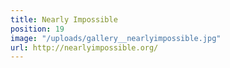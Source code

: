```yaml
---
title: Nearly Impossible
position: 19
image: "/uploads/gallery__nearlyimpossible.jpg"
url: http://nearlyimpossible.org/
---
```


